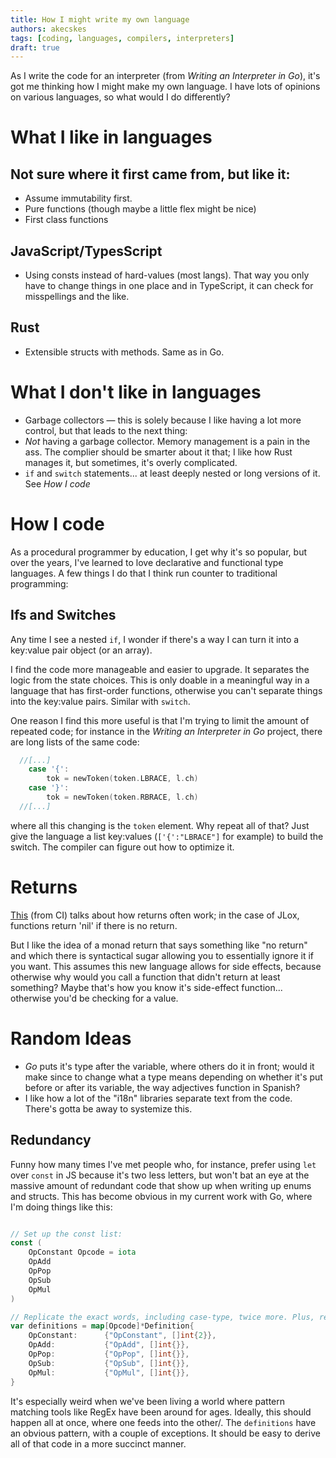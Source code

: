 ```yaml
---
title: How I might write my own language 
authors: akecskes
tags: [coding, languages, compilers, interpreters]
draft: true 
---
```


As I write the code for an interpreter (from _Writing an Interpreter in Go_), it's got me thinking how I might make my own language. I have lots of opinions on various languages, so what would I do differently?

# What I like in languages
## Not sure where it first came from, but like it:
- Assume immutability first. 
- Pure functions (though maybe a little flex might be nice)
- First class functions
## JavaScript/TypesScript
- Using consts instead of hard-values (most langs). That way you only have to change things in one place and in TypeScript, it can check for misspellings and the like.
## Rust
- Extensible structs with methods. Same as in Go.

# What I don't like in languages
- Garbage collectors — this is solely because I like having a lot more control, but that leads to the next thing:
- _Not_ having a garbage collector. Memory management is a pain in the ass. The complier should be smarter about it that; I like how Rust manages it, but sometimes, it's overly complicated.
- `if` and `switch` statements... at least deeply nested or long versions of it. See _How I code_

# How I code
As a procedural programmer by education, I get why it's so popular, but over the years, I've learned to love declarative and functional type languages. A few things I do that I think run counter to traditional programming:

## Ifs and Switches
Any time I see a nested `if`, I wonder if there's a way I can turn it into a key:value pair object (or an array).

I find the code more manageable and easier to upgrade. It separates the logic from the state choices. This is only doable in a meaningful way in a language that has first-order functions, otherwise you can't separate things into the key:value pairs. Similar with `switch`. 

One reason I find this more useful is that I'm trying to limit the amount of repeated code; for instance in the _Writing an Interpreter in Go_ project, there are long lists of the same code:
```go
  //[...]
	case '{':
		tok = newToken(token.LBRACE, l.ch)
	case '}':
		tok = newToken(token.RBRACE, l.ch)
  //[...]
```
where all this changing is the `token` element. Why repeat all of that? Just give the language a list key:values (`['{':"LBRACE"]` for example) to build the switch. The compiler can figure out how to optimize it. 


# Returns

[This](https://craftinginterpreters.com/functions.html#return-statements) (from CI) talks about how returns often work; in the case of JLox, functions return 'nil' if there is no return.

But I like the idea of a monad return that says something like "no return" and which there is syntactical sugar allowing you to essentially ignore it if you want. This assumes this new language allows for side effects, because otherwise why would you call a function that didn't return at least something? Maybe that's how you know it's side-effect function... otherwise you'd be checking for a value. 

# Random Ideas
- _Go_ puts it's type after the variable, where others do it in front; would it make since to change what a type means depending on whether it's put before or after its variable, the way adjectives function in Spanish?
- I like how a lot of the "i18n" libraries separate text from the code. There's gotta be away to systemize this.


## Redundancy 
Funny how many times I've met people who, for instance, prefer using `let` over `const` in JS because it's two less letters, but won't bat an eye at the massive amount of redundant code that show up when writing up enums and structs. This has become obvious in my current work with Go, where I'm doing things like this:
```go

// Set up the const list:
const (
	OpConstant Opcode = iota
	OpAdd
	OpPop
	OpSub
	OpMul
)

// Replicate the exact words, including case-type, twice more. Plus, repeat the same essential structure over and over again.
var definitions = map[Opcode]*Definition{
	OpConstant:      {"OpConstant", []int{2}},
	OpAdd:           {"OpAdd", []int{}},
	OpPop:           {"OpPop", []int{}},
	OpSub:           {"OpSub", []int{}},
	OpMul:           {"OpMul", []int{}},
}
```
It's especially weird when we've been living a world where pattern matching tools like RegEx have been around for ages. Ideally, this should happen all at once, where one feeds into the other/. The `definitions` have an obvious pattern, with a couple of exceptions. It should be easy to derive all of that code in a more succinct manner.